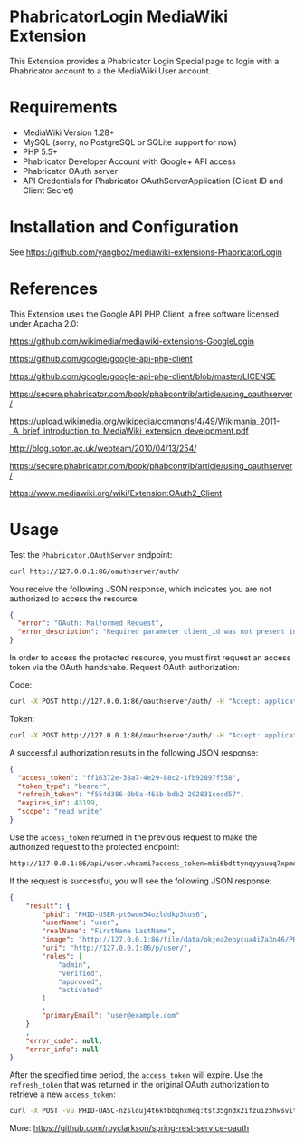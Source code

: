 PhabricatorLogin MediaWiki Extension
=====================

This Extension provides a Phabricator Login Special page to login with a Phabricator account to a
the MediaWiki User account.

Requirements
==
* MediaWiki Version 1.28+
* MySQL (sorry, no PostgreSQL or SQLite support for now)
* PHP 5.5+
* Phabricator Developer Account with Google+ API access
* Phabricator OAuth server
* API Credentials for Phabricator OAuthServerApplication (Client ID and Client Secret)

Installation and Configuration
==
See https://github.com/yangboz/mediawiki-extensions-PhabricatorLogin


References
=======

This Extension uses the Google API PHP Client, a free software licensed under Apacha 2.0:

https://github.com/wikimedia/mediawiki-extensions-GoogleLogin

https://github.com/google/google-api-php-client

https://github.com/google/google-api-php-client/blob/master/LICENSE

https://secure.phabricator.com/book/phabcontrib/article/using_oauthserver/

https://upload.wikimedia.org/wikipedia/commons/4/49/Wikimania_2011-_A_brief_introduction_to_MediaWiki_extension_development.pdf

http://blog.soton.ac.uk/webteam/2010/04/13/254/

https://secure.phabricator.com/book/phabcontrib/article/using_oauthserver/

https://www.mediawiki.org/wiki/Extension:OAuth2_Client

Usage
==

Test the `Phabricator.OAuthServer` endpoint:

```sh
curl http://127.0.0.1:86/oauthserver/auth/
```

You receive the following JSON response, which indicates you are not authorized to access the resource:

```json
{
  "error": "OAuth: Malformed Request",
  "error_description": "Required parameter client_id was not present in the request.OAuth Error Code: invalid_request"
}
```

In order to access the protected resource, you must first request an access token via the OAuth handshake. Request OAuth authorization:

Code:

```sh
curl -X POST http://127.0.0.1:86/oauthserver/auth/ -H "Accept: application/json" -d "client_id=PHID-OASC-nzslouj4t6ktbbqhxmeq&response_type=code&redirect_uri=http://127.0.0.1/Special:OAuth2Client/callback"
```

Token:

```sh
curl -X POST http://127.0.0.1:86/oauthserver/auth/ -H "Accept: application/json" -d "client_id=PHID-OASC-nzslouj4t6ktbbqhxmeq&client_secret=tst35gndx2ifzuiz5hwsvitaxuudwvhl&code=YOURCODE&grant_type=token&redirect_uri=http://127.0.0.1/Special:OAuth2Client/callback"
```


A successful authorization results in the following JSON response:

```json
{
  "access_token": "ff16372e-38a7-4e29-88c2-1fb92897f558",
  "token_type": "bearer",
  "refresh_token": "f554d386-0b0a-461b-bdb2-292831cecd57",
  "expires_in": 43199,
  "scope": "read write"
}
```

Use the `access_token` returned in the previous request to make the authorized request to the protected endpoint:

```sh
http://127.0.0.1:86/api/user.whoami?access_token=mki6bdttynqyyauuq7xpmqjnmey52v7i
```

If the request is successful, you will see the following JSON response:

```json
{
    "result": {
        "phid": "PHID-USER-pt6wom54ozlddkp3kus6",
        "userName": "user",
        "realName": "FirstName LastName",
        "image": "http://127.0.0.1:86/file/data/okjea2eoycua4i7a3n46/PHID-FILE-wqlcx6jjdh5l6jseb4dy/alphanumeric_aleo-white_U.png-_3f674d-255%2C255%2C255%2C0.7.png",
        "uri": "http://127.0.0.1:86/p/user/",
        "roles": [
            "admin",
            "verified",
            "approved",
            "activated"
        ]
        ,
        "primaryEmail": "user@example.com"
    }
    ,
    "error_code": null,
    "error_info": null
}
```

After the specified time period, the `access_token` will expire. Use the `refresh_token` that was returned in the original OAuth authorization to retrieve a new `access_token`:

```sh
curl -X POST -vu PHID-OASC-nzslouj4t6ktbbqhxmeq:tst35gndx2ifzuiz5hwsvitaxuudwvhl http://localhost:8080/oauth/token -H "Accept: application/json" -d "grant_type=refresh_token&refresh_token=f554d386-0b0a-461b-bdb2-292831cecd57&client_secret=123456&client_id=clientapp"
```
More: https://github.com/royclarkson/spring-rest-service-oauth

